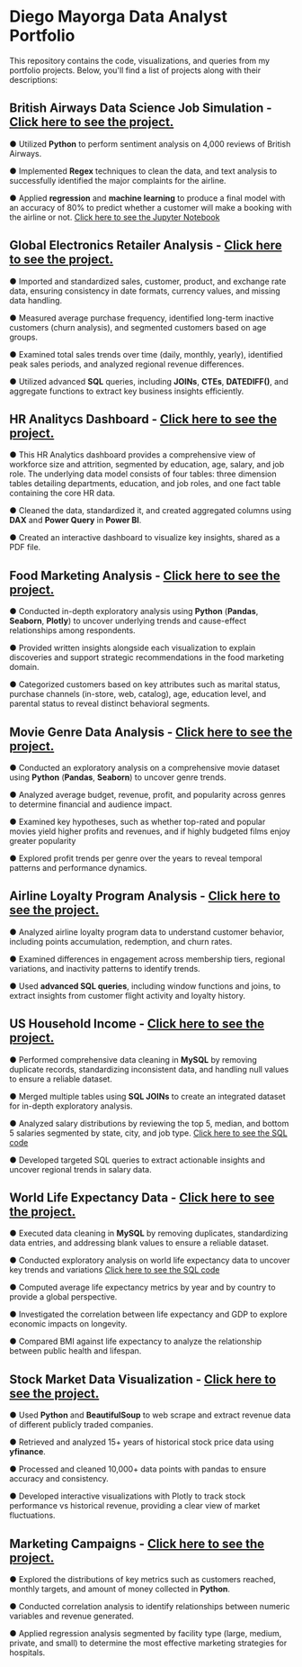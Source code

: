 # Diego Mayorga Data Analyst Portfolio

This repository contains the code, visualizations, and queries from my portfolio projects. Below, you'll find a list of projects along with their descriptions:

## British Airways Data Science Job Simulation - [Click here to see the project.](https://github.com/diegoam84/Diego-Mayorga-Portfolio-Projects/blob/main/British%20Airways%20Customer%20Analysis.ipynb)
●	Utilized **Python** to perform sentiment analysis on 4,000 reviews of British Airways.

●	Implemented **Regex** techniques to clean the data, and text analysis to successfully identified the major complaints for the airline.

●	Applied **regression** and **machine learning** to produce a final model with an accuracy of 80% to predict whether a customer will make a booking with the airline or not. [Click here to see the Jupyter Notebook](https://github.com/diegoam84/Diego-Mayorga-Portfolio-Projects/blob/main/British%20Airways%20Predicting%20Customer%20Buying%20Behaviour.ipynb)

## Global Electronics Retailer Analysis - [Click here to see the project.](https://github.com/diegoam84/Diego-Mayorga-Portfolio-Projects/blob/main/Global%20Electronics%20Retailer%20Analysis.sql)
● Imported and standardized sales, customer, product, and exchange rate data, ensuring consistency in date formats, currency values, and missing data handling.

● Measured average purchase frequency, identified long-term inactive customers (churn analysis), and segmented customers based on age groups.

● Examined total sales trends over time (daily, monthly, yearly), identified peak sales periods, and analyzed regional revenue differences.

● Utilized advanced **SQL** queries, including **JOINs**, **CTEs**, **DATEDIFF()**, and aggregate functions to extract key business insights efficiently.

## HR Analitycs Dashboard - [Click here to see the project.](https://github.com/diegoam84/Diego-Mayorga-Portfolio-Projects/blob/main/HR%20Analytics%20Dashboard.pdf)
● This HR Analytics dashboard provides a comprehensive view of workforce size and attrition, segmented by education, age, salary, and job role. The underlying data model consists of four tables: three dimension tables detailing departments, education, and job roles, and one fact table containing the core HR data.
  
● Cleaned the data, standardized it, and created aggregated columns using **DAX** and **Power Query** in **Power BI**.
  
● Created an interactive dashboard to visualize key insights, shared as a PDF file.

## Food Marketing Analysis - [Click here to see the project.](https://github.com/diegoam84/Diego-Mayorga-Portfolio-Projects/blob/main/Food%20marketing%20analysis.ipynb)
● Conducted in-depth exploratory analysis using **Python** (**Pandas**, **Seaborn**, **Plotly**) to uncover underlying trends and cause-effect relationships among respondents.

● Provided written insights alongside each visualization to explain discoveries and support strategic recommendations in the food marketing domain.

● Categorized customers based on key attributes such as marital status, purchase channels (in-store, web, catalog), age, education level, and parental status to reveal distinct behavioral segments.

## Movie Genre Data Analysis - [Click here to see the project.](https://github.com/diegoam84/Diego-Mayorga-Portfolio-Projects/blob/main/movie%20genre%20data%20analysis.ipynb)
● Conducted an exploratory analysis on a comprehensive movie dataset using **Python** (**Pandas**, **Seaborn**) to uncover genre trends.

● Analyzed average budget, revenue, profit, and popularity across genres to determine financial and audience impact.

● Examined key hypotheses, such as whether top-rated and popular movies yield higher profits and revenues, and if highly budgeted films enjoy greater popularity

● Explored profit trends per genre over the years to reveal temporal patterns and performance dynamics.

## Airline Loyalty Program Analysis - [Click here to see the project.](https://github.com/diegoam84/Diego-Mayorga-Portfolio-Projects/blob/main/Airline%20Loyalty%20Program%20Analysis.sql)
● Analyzed airline loyalty program data to understand customer behavior, including points accumulation, redemption, and churn rates.

● Examined differences in engagement across membership tiers, regional variations, and inactivity patterns to identify trends.

● Used **advanced SQL queries**, including window functions and joins, to extract insights from customer flight activity and loyalty history.

## US Household Income - [Click here to see the project.](https://github.com/diegoam84/Diego-Mayorga-Portfolio-Projects/blob/main/us%20household%20income%20project%20-%20data%20cleaning.sql)
● Performed comprehensive data cleaning in **MySQL** by removing duplicate records, standardizing inconsistent data, and handling null values to ensure a reliable dataset.

● Merged multiple tables using **SQL JOINs** to create an integrated dataset for in-depth exploratory analysis.

● Analyzed salary distributions by reviewing the top 5, median, and bottom 5 salaries segmented by state, city, and job type. [Click here to see the SQL code](https://github.com/diegoam84/Diego-Mayorga-Portfolio-Projects/blob/main/us%20household%20income%20project%20-%20exploratory%20data%20analysis.sql)

● Developed targeted SQL queries to extract actionable insights and uncover regional trends in salary data.

## World Life Expectancy Data - [Click here to see the project.](https://github.com/diegoam84/Diego-Mayorga-Portfolio-Projects/blob/main/world_life_expectancy-data%20cleaning.sql)
● Executed data cleaning in **MySQL** by removing duplicates, standardizing data entries, and addressing blank values to ensure a reliable dataset.

● Conducted exploratory analysis on world life expectancy data to uncover key trends and variations [Click here to see the SQL code](https://github.com/diegoam84/Diego-Mayorga-Portfolio-Projects/blob/main/world_life_expectancy-exploratory%20data%20analysis.sql)

● Computed average life expectancy metrics by year and by country to provide a global perspective.

● Investigated the correlation between life expectancy and GDP to explore economic impacts on longevity.

● Compared BMI against life expectancy to analyze the relationship between public health and lifespan.

## Stock Market Data Visualization - [Click here to see the project.](https://github.com/diegoam84/Diego-Mayorga-Portfolio-Projects/blob/main/Stock%20Market%20Data%20Visualization.ipynb)
●	Used **Python** and **BeautifulSoup** to web scrape and extract revenue data of different publicly traded companies.

●	Retrieved and analyzed 15+ years of historical stock price data using **yfinance**.

●	Processed and cleaned 10,000+ data points with pandas to ensure accuracy and consistency.

●	Developed interactive visualizations with Plotly to track stock performance vs historical revenue, providing a clear view of market fluctuations.

## Marketing Campaigns - [Click here to see the project.](https://github.com/diegoam84/Diego-Mayorga-Portfolio-Projects/blob/main/marketing%20campaigns.ipynb)
● Explored the distributions of key metrics such as customers reached, monthly targets, and amount of money collected in **Python**.

● Conducted correlation analysis to identify relationships between numeric variables and revenue generated.

● Applied regression analysis segmented by facility type (large, medium, private, and small) to determine the most effective marketing strategies for hospitals.
